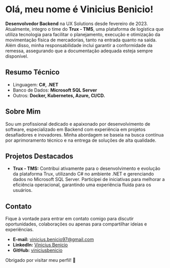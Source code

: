 # Olá, meu nome é Vinicius Benicio!

<strong>Desenvolvedor Backend</strong> na UX Solutions desde fevereiro de 2023. Atualmente, integro o time do <strong>Trux - TMS</strong>, uma plataforma de logística que utiliza tecnologia para facilitar o planejamento, execução e otimização da movimentação física de mercadorias, tanto na entrada quanto na saída. Além disso, minha responsabilidade inclui garantir a conformidade da remessa, assegurando que a documentação adequada esteja sempre disponível.

## Resumo Técnico

- Linguagem: **C#, .NET**
- Banco de Dados:  **Microsoft SQL Server**
- Outros: **Docker, Kubernetes, Azure, CI/CD.**


## Sobre Mim

Sou um profissional dedicado e apaixonado por desenvolvimento de software, especializado em Backend com experiência em projetos desafiadores e inovadores. Minha abordagem se baseia na busca contínua por aprimoramento técnico e na entrega de soluções de alta qualidade.

## Projetos Destacados

- **Trux - TMS:** Contribui ativamente para o desenvolvimento e evolução da plataforma Trux, utilizando C# no ambiente .NET e gerenciando dados no Microsoft SQL Server. Participei de iniciativas para melhorar a eficiência operacional, garantindo uma experiência fluida para os usuários.

## Contato

Fique à vontade para entrar em contato comigo para discutir oportunidades, colaborações ou apenas para compartilhar ideias e experiências.

- **E-mail:** [vinicius.benicio97@gmail.com](mailto:vinicius.benicio97@gmail.com)
- **LinkedIn:** [Vinicius Benicio](https://www.linkedin.com/in/viniciusbenicio/)
- **GitHub:** [viniciusbenicio](https://github.com/viniciusbenicio)

Obrigado por visitar meu perfil! 🚀

